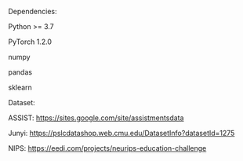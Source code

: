 Dependencies:

Python >= 3.7

PyTorch 1.2.0

numpy

pandas

sklearn


Dataset:

ASSIST: https://sites.google.com/site/assistmentsdata

Junyi: https://pslcdatashop.web.cmu.edu/DatasetInfo?datasetId=1275

NIPS: https://eedi.com/projects/neurips-education-challenge
